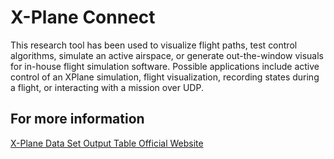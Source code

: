 # X-Plane Connect
This research tool has been used to visualize flight paths, test control algorithms, simulate an active airspace, or generate out-the-window visuals for in-house flight simulation software. Possible applications include active control of an XPlane simulation, flight visualization, recording states during a flight, or interacting with a mission over UDP.



## For more information
[X-Plane Data Set Output Table Official Website](https://www.x-plane.com/kb/data-set-output-table/)